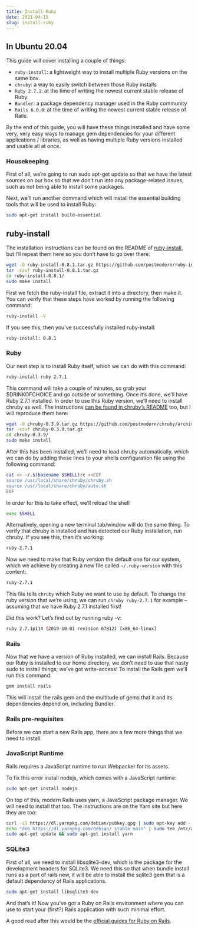 ```yaml
---
title: Install Ruby
date: 2021-04-15
slug: install-ruby
---
```


## In Ubuntu 20.04

This guide will cover installing a couple of things:

* ``ruby-install``: a lightweight way to install multiple Ruby versions on the same box.
* ``chruby``: a way to easily switch between those Ruby installs
* ``Ruby 2.7.1``: at the time of writing the newest current stable release of Ruby.
* ``Bundler``: a package dependency manager used in the Ruby community
* ``Rails 6.0.0``: at the time of writing the newest current stable release of Rails.

By the end of this guide, you will have these things installed and have some very, very easy ways to manage gem dependencies for your different applications / libraries, as well as having multiple Ruby versions installed and usable all at once.

### Housekeeping

First of all, we’re going to run sudo apt-get update so that we have the latest sources on our box so that we don’t run into any package-related issues, such as not being able to install some packages.

Next, we’ll run another command which will install the essential building tools that will be used to install Ruby:

```bash
sudo apt-get install build-essential
```
## ruby-install
The installation instructions can be found on the README of [ruby-install](https://github.com/postmodern/ruby-install#install), but I’ll repeat them here so you don’t have to go over there:

```bash
wget -O ruby-install-0.8.1.tar.gz https://github.com/postmodern/ruby-install/archive/v0.8.1.tar.gz
tar -xzvf ruby-install-0.8.1.tar.gz
cd ruby-install-0.8.1/
sudo make install
```

First we fetch the ruby-install file, extract it into a directory, then make it. You can verify that these steps have worked by running the following command:

```bash
ruby-install -V
```
If you see this, then you’ve successfully installed ruby-install:
```bash
ruby-install: 0.8.1
```

### Ruby

Our next step is to install Ruby itself, which we can do with this command:

```bash
ruby-install ruby 2.7.1
```

This command will take a couple of minutes, so grab your $DRINKOFCHOICE and go outside or something. Once it’s done, we’ll have Ruby 2.7.1 installed. In order to use this Ruby version, we’ll need to install chruby as well. The instructions [can be found in chruby’s README](https://github.com/postmodern/chruby#install) too, but I will reproduce them here:

```bash
wget -O chruby-0.3.9.tar.gz https://github.com/postmodern/chruby/archive/v0.3.9.tar.gz
tar -xzvf chruby-0.3.9.tar.gz
cd chruby-0.3.9/
sudo make install
```

After this has been installed, we’ll need to load chruby automatically, which we can do by adding these lines to your shells configuration file using the following command:

```bash
cat >> ~/.$(basename $SHELL)rc <<EOF
source /usr/local/share/chruby/chruby.sh
source /usr/local/share/chruby/auto.sh
EOF
```

In order for this to take effect, we’ll reload the shell

```bash
exec $SHELL
```

Alternatively, opening a new terminal tab/window will do the same thing.
To verify that chruby is installed and has detected our Ruby installation, run chruby. If you see this, then it’s working:

```bash
ruby-2.7.1
```

Now we need to make that Ruby version the default one for our system, which we achieve by creating a new file called `~/.ruby-version` with this content:

```bash
ruby-2.7.1
```

This file tells `chruby` which Ruby we want to use by default. To change the ruby version that we’re using, we can run `chruby ruby-2.7.1` for example – assuming that we have Ruby 2.7.1 installed first!

Did this work? Let’s find out by running ruby -v:

```bash
ruby 2.7.1p114 (2019-10-01 revision 67812) [x86_64-linux]
```

### Rails 

Now that we have a version of Ruby installed, we can install Rails. Because our Ruby is installed to our home directory, we don’t need to use that nasty sudo to install things; we’ve got write-access! To install the Rails gem we’ll run this command:

```bash
gem install rails 
```

This will install the rails gem and the multitude of gems that it and its dependencies depend on, including Bundler.

### Rails pre-requisites

Before we can start a new Rails app, there are a few more things that we need to install.

### JavaScript Runtime

Rails requires a JavaScript runtime to run Webpacker for its assets.

To fix this error install nodejs, which comes with a JavaScript runtime:

```bash
sudo apt-get install nodejs
```
On top of this, modern Rails uses yarn, a JavaScript package manager. We will need to install that too. The instructions are on the Yarn site but here they are too:

```bash
curl -sS https://dl.yarnpkg.com/debian/pubkey.gpg | sudo apt-key add -
echo "deb https://dl.yarnpkg.com/debian/ stable main" | sudo tee /etc/apt/sources.list.d/yarn.list
sudo apt-get update && sudo apt-get install yarn
```

### SQLite3

First of all, we need to install libsqlite3-dev, which is the package for the development headers for SQLite3. We need this so that when bundle install runs as a part of rails new, it will be able to install the sqlite3 gem that is a default dependency of Rails applications.

```bash
sudo apt-get install libsqlite3-dev
```

And that’s it! Now you’ve got a Ruby on Rails environment where you can use to start your (first?) Rails application with such minimal effort.

A good read after this would be the [official guides for Ruby on Rails](http://guides.rubyonrails.org/).
